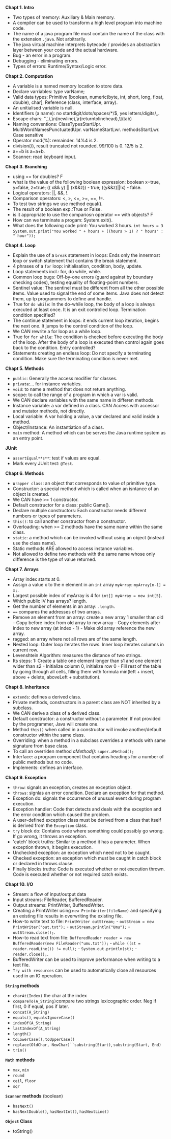 
**Chapt 1. Intro** <br>
- Two types of memory: Auxiliary & Main memory.<br>
- A compiler can be used to transform a high level program into machine code. <br>
- The name of a java program file must contain the name of the class with the extension `.java`. Not arbitrarily. <br>
- The java virtual machine interprets bytecode / provides an abstraction layer between your code and the actual hardware. <br>
- Bug - an error in a program.  
- Debugging - eliminating errors.  
- Types of errors: Runtime/Syntax/Logic error.

**Chapt 2. Computation** <br>
- A variable is a named memory location to store data.
- Declare varriables: type varName;
- Valid data types: Primitive [boolean, numeric(byte, int, short, long, float, double), char], Reference (class, interface, array).
- An unitialised variable is null.
- Identifiers (a name): no startdigit/dots/spaces/*/$, yes letters/digits/_.
- Escape chars: \",\',\\,\n(newline),\r(returntolinehead),\t(tab)
- Naming conventions: ClassTypesStartUpr. MultiWordNamesPunctuatedUpr. varNameStartLwr. methodsStartLwr. Case sensitive
- Operator mod(%): remainder. 14%4 is 2.
- division(/), result truncated not rounded. 99/100 is 0. 12/5 is 2.
- a+=b is a=a+b.
- Scanner: read keyboard input.

**Chapt 3. Branching** <br>
- using == for doubles? F
- what is the value of the following boolean expression: boolean x=true, y=false, z=true; (( x&& y) || (x&&z)) - true; ((y&&z)||!x) - false.
- Logical operators: ||, &&, !.
- Comparison operators: <, >, <=, >=, ==, !=.
- To test two strings we use method equal().
- The result of a boolean exp.:True or False.
- is it appropriate to use the compariosn operator == with objects? F
- How can we terminate a progam: System.exit().
- What does the following code print: You worked 3 hours.
`int hours = 3` <br>
`System.out.print("You worked " + hours + ((hours > 1) ? " hours" : " hour"));`


**Chapt 4. Loop** <br>
- Explain the use of a `break` statement in loops: Ends only the innermost loop or switch statement that contains the break statement.
- 4 phrases of a `for` loop: initialisation, condition, body, update.
- Loop statements incl.: for, do while, while.
- Common loop bugs: Off-by-one errors (guard against by boundary checking codes), testing equality of floating-point numbers.
- Sentinel value: The sentinel must be different from all the other possible items. Value used to signal the end of some items. Java does not detect them, up tp programmers to define and handle.
- True for `do while`: In the do-while loop, the body of a loop is always executed at least once. It is an exit controlled loop. Termination condition specified?
- The continue statement in loops: it ends current loop iteration, begins the next one. It jumps to the control condition of the loop.
- We CAN rewrite a for loop as a while loop.
- True for `for while`: The condition is checked before executing the body of the loop. After the body of a loop is executed then control again goes back to the condition. Entry controlled?
- Statements creating an endless loop: Do not specify a terminating condition. Make sure the terminating condition is never met.

**Chapt 5. Methods** <br>
- `public`: Generally the access modifier for classes.
- `private`:... for instance variables.
- `void`: to name a method that does not return anything.
- scope: to call the range of a program in which a var is valid.
- We CAN declare variables with the same name in differen methods.
- Instance variable: a var defined in a class. CAN Access with accessor and mutator methods, not directly.
- Local variable: A var holding a value, a var declared and valid inside a method.
- Object/Instance: An instantiation of a class.
- `main` method: A method which can be serves the Java runtime system as an entry point.

**JUnit** <br>
- `assertEqual**s**`: test if values are equal.
- Mark every JUnit test: `@Test`.

**Chapt 6. Methods** <br>
- `Wrapper class`: an object that corresponds to value of primitive type.
- Constructor: a special method which is called when an isntance of an object is created.
- We CAN have >= 1 constructor.
- Default constructor for a class: public Game().
- Declare multiple constructors: Each constructor needs different numbers or types of parameters.
- `this()`: to call another constructor from a constructor.
- Overloading: when >= 2 mothods have the same name within the same class.
- `static`: a method which can be invoked without using an object (instead use the class name).
- Static methods ARE allowed to access instance variables.
- Not allowed to define two methods with the same name whose only difference is the type of value returned.

**Chapt 7. Arrays** <br>
- Array index starts at 0.
- Assign a value x to the n element in an `int` array `myArray`: `myArray[n-1] = x;`.
- Largest possible index of myArray is 4 for `int[] myArray = new int[5]`.
- Which public IV has arrays? length.
- Get the number of elements in an array: `.length`.
- `==` compares the addresses of two arrays.
- Remove an element from an array: create a new array 1 smaller than old - Copy before index from old array to new array - Copy elements after index to new array (at index - 1) - Make old array reference the new array.
- ragged: an array where not all rows are of the same length.
- Nested loop: Outer loop iterates the rows. Inner loop iterates columns in current row.
- Levenshtein Algorithm: measures the distance of two strings.
- Its steps: 1: Create a table one element longer than s1 and one element wider than s2 - Initialize column 0, initialize row 0 - Fill rest of the table by going through all cells, filling them with formula min(left + insert, above + delete, aboveLeft + substitution).

**Chapt 8. Inheritance** <br>
- `extends`: defines a derived class.
- Private methods, constructors in a parent class are NOT inherited by a subclass.
- We CAN derive a class of a derived class.
- Default constructor: a constructor without a parameter. If not provided by the programmer, Java will create one.
- Method `this()` when called in a constructor will invoke another/default constructor within the same class.
- Overriding: when a method in a subclass overrides a methods with same signature from base class.
- To call an overriden method _aMethod()_: `super.aMethod();`
- Interface: a program component that contains headings for a number of public methods but no code.
- Implements: defines an interface.

**Chapt 9. Exception** <br>
- `throw`: signals an exception, creates an exception object.
- `throws`: signlas an error condition. Declare an exception for that method.
- Exception do: signals the occurrence of unusual event during program execution.
- Exception handler: Code that detects and deals with the exception and the error condition which caused the problem.
- A user-defined exception class must be derived from a class that itself is derived from the `Exception` class.
- `try` block do: Contains code where something could possibly go wrong. If go wrong, it throws an exception.
- 'catch' block truths: Similar to a method it has a parameter. When exception thrown, it begins execution.
- Unchecked exception: an exception which need not to be caught.
- Checked exception: an exception which must be caught in catch block or declared in throws clause.
- Finally blocks truths: Code is executed  whether or not execution thrown. Code is executed whether or not required catch exists.

**Chapt 10. I/O** <br>
- Stream: a flow of input/output data
- Input streams: FileReader, BufferedReader.
- Output streams: PrintWriter, BufferedWriter.
- Creating a PrintWriter using `new PrintWriter(fileName)` and specifying an existing file results in overwriting the existing file.
- How-to write text to file: `PrintWriter outStream;` - `outStream = new PrintWriter("out.txt");` - `outStream.println("Umu");` - `outStream.close();`.
- How-to read text from file: `BufferedReader reader = new BufferedReader(new FileReader("umu.txt"));` - `while ((st = reader.readLine()) != null);` - `System.out.println(st);` - `reader.close();`.
- BufferedWriter can be used to improve performance when writing to a text file.
- `Try with resources` can be used to automatically close all resources used in an IO operation.


**`String` methods** <br>
- `charAt(Index)` the char at the index
- `compareTo(A_String)`compare two strings lexicographic order. Neg if first, 0 if equal, pos if later.
- `concat(A_String)`
- `equals()`, `equalsIgnoreCase()`
- `indexOf(A_String)`
- `lastIndexOf(A_String)`
- `length()`
- `toLowerCase()`, `toUpperCase()`
- `replace(OldChar, NewChar)``substring(Start)`, `substring(Start, End)`
- `trim()`

**`Math` methods** <br>
- `max`, `min`
- `round`
- `ceil`, `floor`
- `sqr`

**`Scanner` methods** (boolean) <br>
- `hasNext()`
- `hasNextDouble()`, `hasNextInt()`, `hasNextLine()`

**`Object` Class**
- toString()

